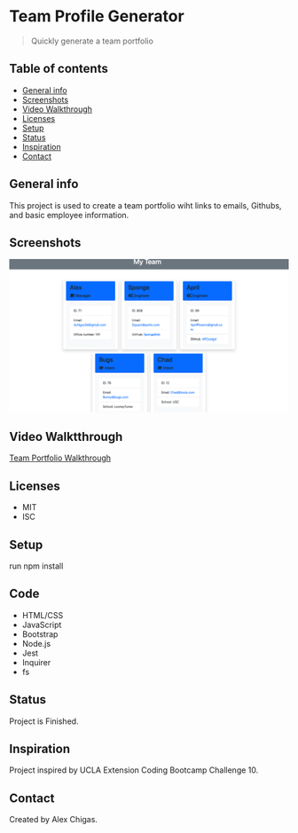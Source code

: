 # Team Profile Generator 
> Quickly generate a team portfolio

## Table of contents
* [General info](#general-info)
* [Screenshots](#screenshots)
* [Video Walkthrough](#video_walkthrough)
* [Licenses](#technologies)
* [Setup](#setup)
* [Status](#status)
* [Inspiration](#inspiration)
* [Contact](#contact)

## General info
This project is used to create a team portfolio wiht links to emails, Githubs, and basic employee information. 

## Screenshots
![Example Portfolio](./images/team-portfolio.png)

## Video Walktthrough
[Team Portfolio Walkthrough](https://drive.google.com/file/d/1juJXDUmJrQ1TfC95CIzFPbOTUZKMFa24/view)

## Licenses
* MIT
* ISC

## Setup
run  npm install

## Code
* HTML/CSS
* JavaScript
* Bootstrap
* Node.js
* Jest
* Inquirer
* fs

## Status
Project is Finished.

## Inspiration
Project inspired by UCLA Extension Coding Bootcamp Challenge 10. 

## Contact
Created by Alex Chigas.
